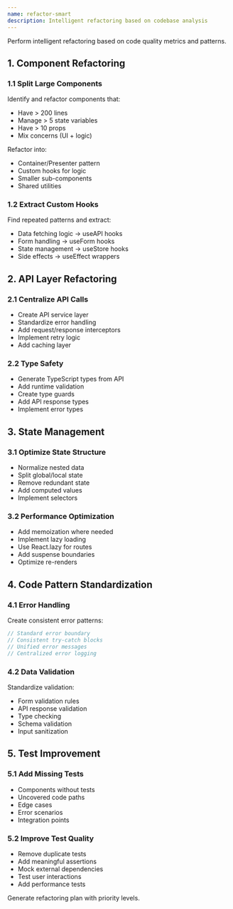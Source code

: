 ```yaml
---
name: refactor-smart
description: Intelligent refactoring based on codebase analysis
---
```


Perform intelligent refactoring based on code quality metrics and patterns.

## 1. Component Refactoring

### 1.1 Split Large Components
Identify and refactor components that:
- Have > 200 lines
- Manage > 5 state variables
- Have > 10 props
- Mix concerns (UI + logic)

Refactor into:
- Container/Presenter pattern
- Custom hooks for logic
- Smaller sub-components
- Shared utilities

### 1.2 Extract Custom Hooks
Find repeated patterns and extract:
- Data fetching logic → useAPI hooks
- Form handling → useForm hooks
- State management → useStore hooks
- Side effects → useEffect wrappers

## 2. API Layer Refactoring

### 2.1 Centralize API Calls
- Create API service layer
- Standardize error handling
- Add request/response interceptors
- Implement retry logic
- Add caching layer

### 2.2 Type Safety
- Generate TypeScript types from API
- Add runtime validation
- Create type guards
- Add API response types
- Implement error types

## 3. State Management

### 3.1 Optimize State Structure
- Normalize nested data
- Split global/local state
- Remove redundant state
- Add computed values
- Implement selectors

### 3.2 Performance Optimization
- Add memoization where needed
- Implement lazy loading
- Use React.lazy for routes
- Add suspense boundaries
- Optimize re-renders

## 4. Code Pattern Standardization

### 4.1 Error Handling
Create consistent error patterns:
```typescript
// Standard error boundary
// Consistent try-catch blocks
// Unified error messages
// Centralized error logging
```

### 4.2 Data Validation
Standardize validation:
- Form validation rules
- API response validation
- Type checking
- Schema validation
- Input sanitization

## 5. Test Improvement

### 5.1 Add Missing Tests
- Components without tests
- Uncovered code paths
- Edge cases
- Error scenarios
- Integration points

### 5.2 Improve Test Quality
- Remove duplicate tests
- Add meaningful assertions
- Mock external dependencies
- Test user interactions
- Add performance tests

Generate refactoring plan with priority levels.
